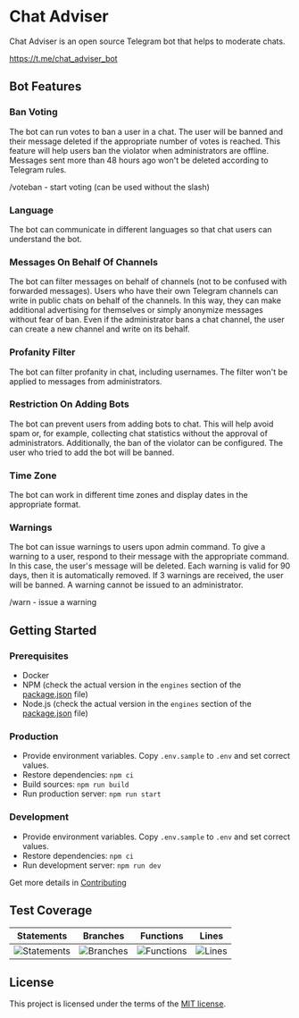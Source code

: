 # Chat Adviser

Chat Adviser is an open source Telegram bot that helps to moderate chats.

<https://t.me/chat_adviser_bot>

## Bot Features

### Ban Voting

The bot can run votes to ban a user in a chat. The user will be banned and their message deleted if the appropriate number of votes is reached. This feature will help users ban the violator when administrators are offline. Messages sent more than 48 hours ago won't be deleted according to Telegram rules.

/voteban - start voting (can be used without the slash)

### Language

The bot can communicate in different languages so that chat users can understand the bot.

### Messages On Behalf Of Channels

The bot can filter messages on behalf of channels (not to be confused with forwarded messages). Users who have their own Telegram channels can write in public chats on behalf of the channels. In this way, they can make additional advertising for themselves or simply anonymize messages without fear of ban. Even if the administrator bans a chat channel, the user can create a new channel and write on its behalf.

### Profanity Filter

The bot can filter profanity in chat, including usernames. The filter won't be applied to messages from administrators.

### Restriction On Adding Bots

The bot can prevent users from adding bots to chat. This will help avoid spam or, for example, collecting chat statistics without the approval of administrators. Additionally, the ban of the violator can be configured. The user who tried to add the bot will be banned.

### Time Zone

The bot can work in different time zones and display dates in the appropriate format.

### Warnings

The bot can issue warnings to users upon admin command. To give a warning to a user, respond to their message with the appropriate command. In this case, the user's message will be deleted. Each warning is valid for 90 days, then it is automatically removed. If 3 warnings are received, the user will be banned. A warning cannot be issued to an administrator.

/warn - issue a warning

## Getting Started

### Prerequisites

- Docker
- NPM (check the actual version in the `engines` section of the [package.json](./package.json) file)
- Node.js (check the actual version in the `engines` section of the [package.json](./package.json) file)

### Production

- Provide environment variables. Copy `.env.sample` to `.env` and set correct values.
- Restore dependencies: `npm ci`
- Build sources: `npm run build`
- Run production server: `npm run start`

### Development

- Provide environment variables. Copy `.env.sample` to `.env` and set correct values.
- Restore dependencies: `npm ci`
- Run development server: `npm run dev`

Get more details in [Contributing](./CONTRIBUTING.md)

## Test Coverage

| Statements                  | Branches                | Functions                 | Lines             |
| --------------------------- | ----------------------- | ------------------------- | ----------------- |
| ![Statements](https://img.shields.io/badge/statements-62.85%25-red.svg?style=flat) | ![Branches](https://img.shields.io/badge/branches-42.6%25-red.svg?style=flat) | ![Functions](https://img.shields.io/badge/functions-65.21%25-red.svg?style=flat) | ![Lines](https://img.shields.io/badge/lines-61.59%25-red.svg?style=flat) |

## License

This project is licensed under the terms of the [MIT license](./LICENSE).
